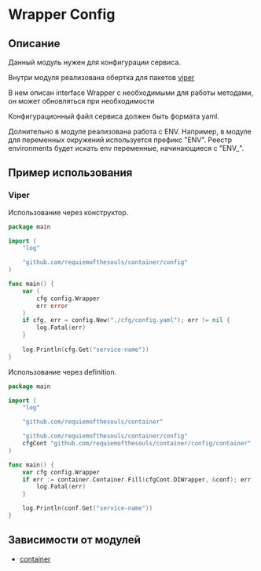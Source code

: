# Wrapper Config

## Описание
Данный модуль нужен для конфигурации сервиса.

Внутри модуля реализована обертка для пакетов [viper](https://github.com/spf13/viper)

В нем описан interface Wrapper с необходимыми для работы методами, он может обновляться при необходимости

Конфигурационный файл сервиса должен быть формата yaml.

Долнительно в модуле реализована работа с ENV. 
Например, в модуле для переменных окружений используется префикс "ENV".
Реестр environments будет искать env переменные, начинающиеся с "ENV_".

## Пример использования

### Viper

Использование через конструктор.
``` go
package main

import (
	"log"

	"github.com/requiemofthesouls/container/config"
)

func main() {
	var (
		cfg config.Wrapper
		err error
	)
	if cfg, err = config.New("./cfg/config.yaml"); err != nil {
		log.Fatal(err)
	}
	
	log.Println(cfg.Get("service-name"))
}
```
Использование через definition.
``` go
package main

import (
	"log"

	"github.com/requiemofthesouls/container"

	"github.com/requiemofthesouls/container/config"
	cfgCont "github.com/requiemofthesouls/container/config/container"
)

func main() {
	var cfg config.Wrapper
	if err := container.Container.Fill(cfgCont.DIWrapper, &conf); err != nil {
		log.Fatal(err)
	}

	log.Println(conf.Get("service-name"))
}
```
## Зависимости от модулей
- [container](https://github.com/requiemofthesouls/container/-/blob/main/README.md)
